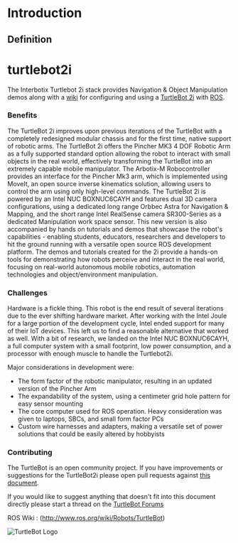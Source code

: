 # Introduction

## Definition

turtlebot2i
=========

The Interbotix Turtlebot 2i stack provides Navigation &amp; Object Manipulation demos along with a [wiki](https://github.com/Interbotix/turtlebot2i/wiki) for configuring and using a [TurtleBot 2i](https://www.interbotix.com/interbotix-turtlebot-2i-mobile-ros-platform.aspx) with [ROS](http://www.ros.org).

### Benefits

The TurtleBot 2i improves upon previous iterations of the TurtleBot with a completely redesigned modular chassis and for the first time, native support of robotic arms. The TurtleBot 2i offers the Pincher MK3 4 DOF Robotic Arm as a fully supported standard option allowing the robot to interact with small objects in the real world, effectively transforming the TurtleBot into an extremely capable mobile manipulator. The Arbotix-M Robocontroller provides an interface for the Pincher Mk3 arm, which is implemented using MoveIt, an open source inverse kinematics solution, allowing users to control the arm using only high-level commands. The TurtleBot 2i is powered by an Intel NUC BOXNUC6CAYH and features dual 3D camera configurations, using a dedicated long range Orbbec Astra for Navigation & Mapping, and the short range Intel RealSense camera SR300-Series as a dedicated Manipulation work space sensor. This new version is also accompanied by hands on tutorials and demos that showcase the robot's capabilities - enabling students, educators, researchers and developers to hit the ground running with a versatile open source ROS development platform. The demos and tutorials created for the 2i provide a hands-on tools for demonstrating how robots perceive and interact in the real world, focusing on real-world autonomous mobile robotics, automation technologies and object/environment manipulation.

### Challenges

Hardware is a fickle thing. This robot is the end result of several iterations due to the ever shifting hardware market. After working with the Intel Joule for a large portion of the development cycle, Intel ended support for many of their IoT devices. This left us to find a reasonable alternative that worked as well. With a bit of research, we landed on the Intel NUC BOXNUC6CAYH, a full computer system with a small footprint, low power consumption, and a processor with enough muscle to handle the Turtlebot2i.

Major considerations in development were:

* The form factor of the robotic manipulator, resulting in an updated version of the Pincher Arm
* The expandability of the system, using a centimeter grid hole pattern for easy sensor mounting
* The core computer used for ROS operation. Heavy consideration was given to laptops, SBCs, and small form factor PCs
* Custom wire harnesses and adapters, making a versatile set of power solutions that could be easily altered by hobbyists

### Contributing

The TurtleBot is an open community project.
If you have improvements or suggestions for the TurtleBot2i please open pull requests against [this document](https://github.com/Interbotix/turtlebot2i).

If you would like to suggest anything that doesn't fit into this document directly please start a thread on the [TurtleBot Forums](http://discourse.ros.org/c/turtlebot)

ROS Wiki : (http://www.ros.org/wiki/Robots/TurtleBot)


![TurtleBot Logo](http://www.turtlebot.com/assets/images/turtlebot_logo.png)
